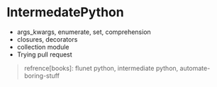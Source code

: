 # IntermedatePython

  - args_kwargs, enumerate, set, comprehension
  - closures, decorators
  - collection module
  - Trying pull request
  
> refrence[books]: flunet python, intermediate python, automate-boring-stuff


